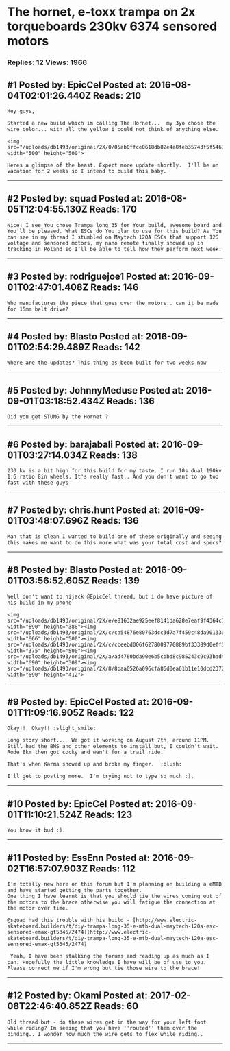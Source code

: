 # The hornet, e-toxx trampa on 2x torqueboards 230kv 6374 sensored motors

### Replies: 12 Views: 1966

## \#1 Posted by: EpicCel Posted at: 2016-08-04T02:01:26.440Z Reads: 210

```
Hey guys,

Started a new build which im calling The Hornet...  my 3yo chose the wire color... with all the yellow i could not think of anything else.

<img src="/uploads/db1493/original/2X/0/05ab0ffce0618db82e4a8feb35743f5f546155c4.jpg" width="500" height="500">

Heres a glimpse of the beast. Expect more update shortly.  I'll be on vacation for 2 weeks so I intend to build this baby.
```

---
## \#2 Posted by: squad Posted at: 2016-08-05T12:04:55.130Z Reads: 170

```
Nice! I see You chose Trampa long 35 for Your build, awesome board and You'll be pleased. What ESCs do You plan to use for this build? As You can see in my thread I stumbled on Maytech 120A ESCs that support 12S voltage and sensored motors, my nano remote finally showed up in tracking in Poland so I'll be able to tell how they perform next week.
```

---
## \#3 Posted by: rodriguejoe1 Posted at: 2016-09-01T02:47:01.408Z Reads: 146

```
Who manufactures the piece that goes over the motors.. can it be made for 15mm belt drive?
```

---
## \#4 Posted by: Blasto Posted at: 2016-09-01T02:54:29.489Z Reads: 142

```
Where are the updates? This thing as been built for two weeks now
```

---
## \#5 Posted by: JohnnyMeduse Posted at: 2016-09-01T03:18:52.434Z Reads: 136

```
Did you get STUNG by the Hornet ?
```

---
## \#6 Posted by: barajabali Posted at: 2016-09-01T03:27:14.034Z Reads: 138

```
230 kv is a bit high for this build for my taste. I run 10s dual 190kv 1:6 ratio 8in wheels. It's really fast.. And you don't want to go too fast with these guys
```

---
## \#7 Posted by: chris.hunt Posted at: 2016-09-01T03:48:07.696Z Reads: 136

```
Man that is clean I wanted to build one of these originally and seeing this makes me want to do this more what was your total cost and specs?
```

---
## \#8 Posted by: Blasto Posted at: 2016-09-01T03:56:52.605Z Reads: 139

```
Well don't want to hijack @EpicCel thread, but i do have picture of his build in my phone

<img src="/uploads/db1493/original/2X/e/e81632ae925eef8141da628e7eaf9f4364c3c3d9.jpeg" width="690" height="388"><img src="/uploads/db1493/original/2X/c/ca54876e80763dcc3d7a7f459c48da9013369d8e.jpeg" width="666" height="500"><img src="/uploads/db1493/original/2X/c/cceebd006f6278009770889bf33389d0eff5b2d2.jpeg" width="375" height="500"><img src="/uploads/db1493/original/2X/a/ad4760bda90e6b5cbbd8c985243c9c93bad4b058.jpeg" width="690" height="309"><img src="/uploads/db1493/original/2X/8/8baa0526a096cfa86d0ea61b11e10dcd2372ce41.jpeg" width="690" height="412">
```

---
## \#9 Posted by: EpicCel Posted at: 2016-09-01T11:09:16.905Z Reads: 122

```
Okay!!  Okay!! :slight_smile:

Long story short...  We got it working on August 7th, around 11PM.  Still had the BMS and other elements to install but, I couldn't wait.  Rode 8km then got cocky and wen't for a trail ride.  

That's when Karma showed up and broke my finger.  :blush:

I'll get to posting more.  I'm trying not to type so much :).
```

---
## \#10 Posted by: EpicCel Posted at: 2016-09-01T11:10:21.524Z Reads: 123

```
You know it bud :).
```

---
## \#11 Posted by: EssEnn Posted at: 2016-09-02T16:57:07.903Z Reads: 112

```
I'm totally new here on this forum but I'm planning on building a eMTB and have started getting the parts together.
One thing I have learnt is that you should tie the wires coming out of the motors to the brace otherwise you will fatigue the connection at the motor over time. 

@squad had this trouble with his build - [http://www.electric-skateboard.builders/t/diy-trampa-long-35-e-mtb-dual-maytech-120a-esc-sensored-emax-gt5345/2474](http://www.electric-skateboard.builders/t/diy-trampa-long-35-e-mtb-dual-maytech-120a-esc-sensored-emax-gt5345/2474)

 Yeah, I have been stalking the forums and reading up as much as I can. Hopefully the little knowledge I have will be of use to you. Please correct me if I'm wrong but tie those wire to the brace!
```

---
## \#12 Posted by: Okami Posted at: 2017-02-08T22:46:40.852Z Reads: 60

```
Old thread but - do these wires get in the way for your left foot while riding? Im seeing that you have ''routed'' them over the binding.. I wonder how much the wire gets to flex while riding..
```

---
